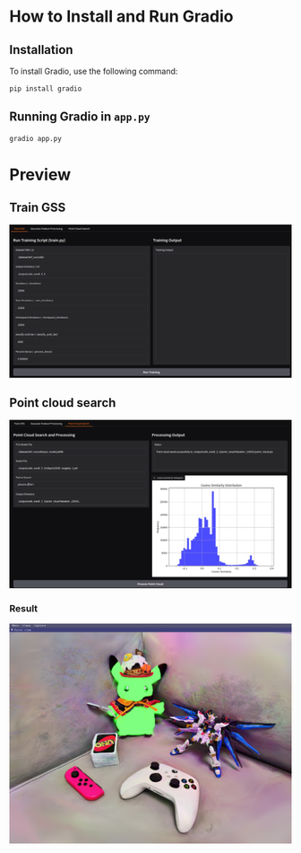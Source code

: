 # How to Install and Run Gradio

## Installation

To install Gradio, use the following command:

```bash
pip install gradio
```

## Running Gradio in `app.py`
```bash
gradio app.py
```

# Preview
## Train GSS
![Train GSS](images/train_gss.png)
## Point cloud search
![Point cloud search](images/point_cloud_search.png)
### Result
![Result](images/sibr_viewer_preview.png)